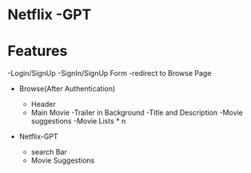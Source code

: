 # Netflix -GPT

# Features 
-Login/SignUp
   -SignIn/SignUp Form
   -redirect to Browse Page 
- Browse(After Authentication)
    - Header
    - Main Movie
        -Trailer in Background
        -Title and Description
        -Movie suggestions
           -Movie Lists * n


- Netflix-GPT
   - search Bar
   - Movie Suggestions


